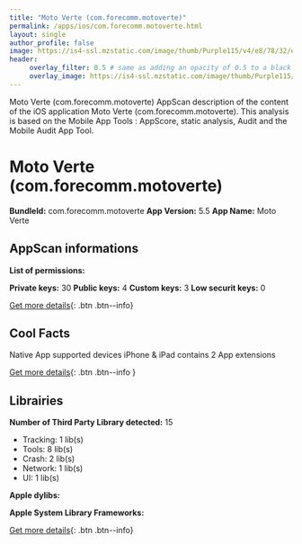 ```yaml
---
title: "Moto Verte (com.forecomm.motoverte)"
permalink: /apps/ios/com.forecomm.motoverte.html
layout: single
author_profile: false
image: https://is4-ssl.mzstatic.com/image/thumb/Purple115/v4/e8/78/32/e878321a-1855-3cb8-5b40-b5eb6e9ad594/AppIcon-0-0-1x_U007emarketing-0-0-0-7-0-0-sRGB-0-0-0-GLES2_U002c0-512MB-85-220-0-0.png/512x512bb.jpg
header: 
     overlay_filter: 0.5 # same as adding an opacity of 0.5 to a black background
     overlay_image: https://is4-ssl.mzstatic.com/image/thumb/Purple115/v4/e8/78/32/e878321a-1855-3cb8-5b40-b5eb6e9ad594/AppIcon-0-0-1x_U007emarketing-0-0-0-7-0-0-sRGB-0-0-0-GLES2_U002c0-512MB-85-220-0-0.png/512x512bb.jpg
---
```

Moto Verte (com.forecomm.motoverte) AppScan description of the content of the iOS application Moto Verte (com.forecomm.motoverte). This analysis is based on the Mobile App Tools : AppScore, static analysis, Audit and the Mobile Audit App Tool.

# Moto Verte (com.forecomm.motoverte)

**BundleId:** com.forecomm.motoverte
**App Version:** 5.5
**App Name:** Moto Verte


## AppScan informations 

**List of permissions:** 
  
  
**Private keys:** 30
**Public keys:** 4
**Custom keys:** 3
**Low securit keys:** 0
  
[Get more details](/pricing.html){: .btn .btn--info}

## Cool Facts

Native App
supported devices iPhone & iPad
contains 2 App extensions
  
[Get more details](/pricing.html){: .btn .btn--info }

## Librairies 
**Number of Third Party Library detected:** 15
- Tracking: 1 lib(s)
- Tools: 8 lib(s)
- Crash: 2 lib(s)
- Network: 1 lib(s)
- UI: 1 lib(s)


**Apple dylibs:**


**Apple System Library Frameworks:**


  
[Get more details](/pricing.html){: .btn .btn--info}

